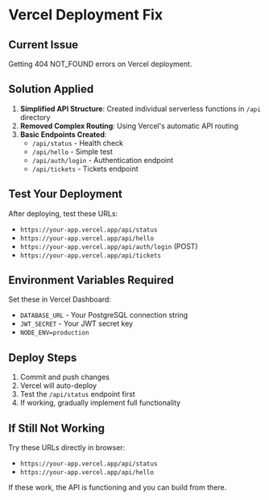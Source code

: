 # Vercel Deployment Fix

## Current Issue
Getting 404 NOT_FOUND errors on Vercel deployment.

## Solution Applied
1. **Simplified API Structure**: Created individual serverless functions in `/api` directory
2. **Removed Complex Routing**: Using Vercel's automatic API routing
3. **Basic Endpoints Created**:
   - `/api/status` - Health check
   - `/api/hello` - Simple test
   - `/api/auth/login` - Authentication endpoint
   - `/api/tickets` - Tickets endpoint

## Test Your Deployment

After deploying, test these URLs:
- `https://your-app.vercel.app/api/status`
- `https://your-app.vercel.app/api/hello`
- `https://your-app.vercel.app/api/auth/login` (POST)
- `https://your-app.vercel.app/api/tickets`

## Environment Variables Required
Set these in Vercel Dashboard:
- `DATABASE_URL` - Your PostgreSQL connection string
- `JWT_SECRET` - Your JWT secret key
- `NODE_ENV=production`

## Deploy Steps
1. Commit and push changes
2. Vercel will auto-deploy
3. Test the `/api/status` endpoint first
4. If working, gradually implement full functionality

## If Still Not Working
Try these URLs directly in browser:
- `https://your-app.vercel.app/api/status`
- `https://your-app.vercel.app/api/hello`

If these work, the API is functioning and you can build from there.
